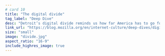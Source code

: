 ```yaml
---
# card 10
title: "The digital divide"
tag_label: "Deep Dive"
desc: "Detroit’s digital divide reminds us how far America has to go for internet equity."
link_url: "https://blog.mozilla.org/en/internet-culture/deep-dives/digital-divide-detroit-broadband-internet-access-2021/?utm_source=www.mozilla.org&utm_medium=referral&utm_campaign=homepage&utm_content=card"
size: "small"
image: "divide.jpg"
aspect_ratio: "16-9"
include_highres_image: true
---
```

